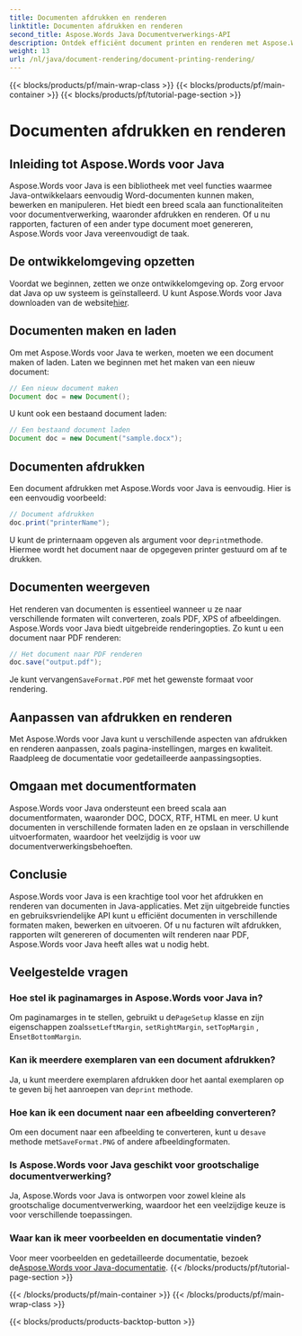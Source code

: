 ```yaml
---
title: Documenten afdrukken en renderen
linktitle: Documenten afdrukken en renderen
second_title: Aspose.Words Java Documentverwerkings-API
description: Ontdek efficiënt document printen en renderen met Aspose.Words voor Java. Leer stap voor stap met broncodevoorbeelden.
weight: 13
url: /nl/java/document-rendering/document-printing-rendering/
---
```


{{< blocks/products/pf/main-wrap-class >}}
{{< blocks/products/pf/main-container >}}
{{< blocks/products/pf/tutorial-page-section >}}

# Documenten afdrukken en renderen


## Inleiding tot Aspose.Words voor Java

Aspose.Words voor Java is een bibliotheek met veel functies waarmee Java-ontwikkelaars eenvoudig Word-documenten kunnen maken, bewerken en manipuleren. Het biedt een breed scala aan functionaliteiten voor documentverwerking, waaronder afdrukken en renderen. Of u nu rapporten, facturen of een ander type document moet genereren, Aspose.Words voor Java vereenvoudigt de taak.

## De ontwikkelomgeving opzetten

 Voordat we beginnen, zetten we onze ontwikkelomgeving op. Zorg ervoor dat Java op uw systeem is geïnstalleerd. U kunt Aspose.Words voor Java downloaden van de website[hier](https://releases.aspose.com/words/java/).

## Documenten maken en laden

Om met Aspose.Words voor Java te werken, moeten we een document maken of laden. Laten we beginnen met het maken van een nieuw document:

```java
// Een nieuw document maken
Document doc = new Document();
```

U kunt ook een bestaand document laden:

```java
// Een bestaand document laden
Document doc = new Document("sample.docx");
```

## Documenten afdrukken

Een document afdrukken met Aspose.Words voor Java is eenvoudig. Hier is een eenvoudig voorbeeld:

```java
// Document afdrukken
doc.print("printerName");
```

 U kunt de printernaam opgeven als argument voor de`print`methode. Hiermee wordt het document naar de opgegeven printer gestuurd om af te drukken.

## Documenten weergeven

Het renderen van documenten is essentieel wanneer u ze naar verschillende formaten wilt converteren, zoals PDF, XPS of afbeeldingen. Aspose.Words voor Java biedt uitgebreide renderingopties. Zo kunt u een document naar PDF renderen:

```java
// Het document naar PDF renderen
doc.save("output.pdf");
```

 Je kunt vervangen`SaveFormat.PDF` met het gewenste formaat voor rendering.

## Aanpassen van afdrukken en renderen

Met Aspose.Words voor Java kunt u verschillende aspecten van afdrukken en renderen aanpassen, zoals pagina-instellingen, marges en kwaliteit. Raadpleeg de documentatie voor gedetailleerde aanpassingsopties.

## Omgaan met documentformaten

Aspose.Words voor Java ondersteunt een breed scala aan documentformaten, waaronder DOC, DOCX, RTF, HTML en meer. U kunt documenten in verschillende formaten laden en ze opslaan in verschillende uitvoerformaten, waardoor het veelzijdig is voor uw documentverwerkingsbehoeften.

## Conclusie

Aspose.Words voor Java is een krachtige tool voor het afdrukken en renderen van documenten in Java-applicaties. Met zijn uitgebreide functies en gebruiksvriendelijke API kunt u efficiënt documenten in verschillende formaten maken, bewerken en uitvoeren. Of u nu facturen wilt afdrukken, rapporten wilt genereren of documenten wilt renderen naar PDF, Aspose.Words voor Java heeft alles wat u nodig hebt.

## Veelgestelde vragen

### Hoe stel ik paginamarges in Aspose.Words voor Java in?

 Om paginamarges in te stellen, gebruikt u de`PageSetup` klasse en zijn eigenschappen zoals`setLeftMargin`, `setRightMargin`, `setTopMargin` , En`setBottomMargin`.

### Kan ik meerdere exemplaren van een document afdrukken?

 Ja, u kunt meerdere exemplaren afdrukken door het aantal exemplaren op te geven bij het aanroepen van de`print` methode.

### Hoe kan ik een document naar een afbeelding converteren?

 Om een document naar een afbeelding te converteren, kunt u de`save` methode met`SaveFormat.PNG` of andere afbeeldingformaten.

### Is Aspose.Words voor Java geschikt voor grootschalige documentverwerking?

Ja, Aspose.Words voor Java is ontworpen voor zowel kleine als grootschalige documentverwerking, waardoor het een veelzijdige keuze is voor verschillende toepassingen.

### Waar kan ik meer voorbeelden en documentatie vinden?

 Voor meer voorbeelden en gedetailleerde documentatie, bezoek de[Aspose.Words voor Java-documentatie](https://reference.aspose.com/words/java/).
{{< /blocks/products/pf/tutorial-page-section >}}

{{< /blocks/products/pf/main-container >}}
{{< /blocks/products/pf/main-wrap-class >}}

{{< blocks/products/products-backtop-button >}}
